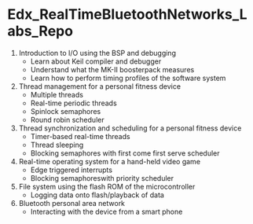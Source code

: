 # Edx_RealTimeBluetoothNetworks_Labs_Repo
1. Introduction to I/O using the BSP and debugging
	* Learn about Keil compiler and debugger
  	* Understand what the MK-II boosterpack measures
  	* Learn how to perform timing profiles of the software system
2. Thread management for a personal fitness device
	* Multiple threads
  	* Real-time periodic threads
  	* Spinlock semaphores
  	* Round robin scheduler
3. Thread synchronization and scheduling for a personal fitness device
	* Timer-based real-time threads
  	* Thread sleeping
  	* Blocking semaphores with first come first serve scheduler
4. Real-time operating system for a hand-held video game
	* Edge triggered interrupts
  	* Blocking semaphoreswith priority scheduler
5. File system using the flash ROM of the microcontroller
	* Logging data onto flash/playback of data
6. Bluetooth personal area network
	* Interacting with the device from a smart phone
